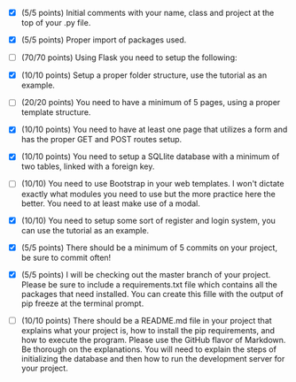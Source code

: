 - [x] (5/5 points) Initial comments with your name, class and project at the top of your .py file.

- [x] (5/5 points) Proper import of packages used.

- [ ] (70/70 points) Using Flask you need to setup the following:

- [x] (10/10 points) Setup a proper folder structure, use the tutorial as an example.

- [ ] (20/20 points) You need to have a minimum of 5 pages, using a proper template 
structure.

- [x] (10/10 points) You need to have at least one page that utilizes a form and has the proper GET and POST routes setup.

- [x] (10/10 points) You need to setup a SQLlite database with a minimum of two tables, linked with a foreign key.

- [ ] (10/10) You need to use Bootstrap in your web templates. I won't dictate exactly what modules you need to use but the more practice here the better. You need to at least make use of a modal.

- [x] (10/10) You need to setup some sort of register and login system, you can use the tutorial as an example.

- [x] (5/5 points) There should be a minimum of 5 commits on your project, be sure to commit often!

- [x] (5/5 points) I will be checking out the master branch of your project. Please be sure to include a requirements.txt file which contains all the packages that need installed. You can create this fille with the output of pip freeze at the terminal prompt.

- [ ] (10/10 points) There should be a README.md file in your project that explains what your project is, how to install the pip requirements, and how to execute the program. Please use the GitHub flavor of Markdown. Be thorough on the explanations. You will need to explain the steps of initializing the database and then how to run the development server for your project.
